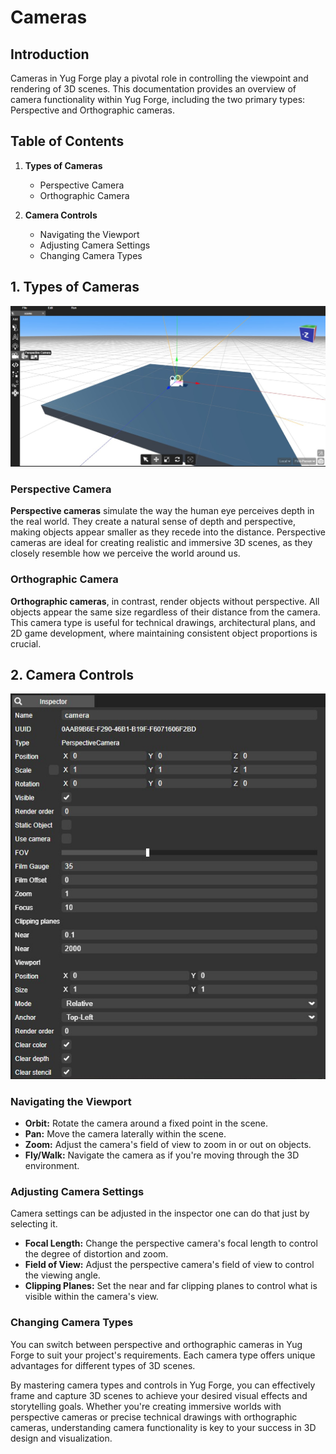 # Cameras

## Introduction

Cameras in Yug Forge play a pivotal role in controlling the viewpoint and rendering of 3D scenes. This documentation provides an overview of camera functionality within Yug Forge, including the two primary types: Perspective and Orthographic cameras.

## Table of Contents

1. **Types of Cameras**
   - Perspective Camera
   - Orthographic Camera

2. **Camera Controls**
   - Navigating the Viewport
   - Adjusting Camera Settings
   - Changing Camera Types

## 1. Types of Cameras

![Docusaurus Plushie](./C1.jpg)

### Perspective Camera

**Perspective cameras** simulate the way the human eye perceives depth in the real world. They create a natural sense of depth and perspective, making objects appear smaller as they recede into the distance. Perspective cameras are ideal for creating realistic and immersive 3D scenes, as they closely resemble how we perceive the world around us.

### Orthographic Camera

**Orthographic cameras**, in contrast, render objects without perspective. All objects appear the same size regardless of their distance from the camera. This camera type is useful for technical drawings, architectural plans, and 2D game development, where maintaining consistent object proportions is crucial.

## 2. Camera Controls

![Docusaurus Plushie](./C2.jpg)

### Navigating the Viewport

- **Orbit:** Rotate the camera around a fixed point in the scene.
- **Pan:** Move the camera laterally within the scene.
- **Zoom:** Adjust the camera's field of view to zoom in or out on objects.
- **Fly/Walk:** Navigate the camera as if you're moving through the 3D environment.

### Adjusting Camera Settings

Camera settings can be adjusted in the inspector one can do that just by selecting it.  

- **Focal Length:** Change the perspective camera's focal length to control the degree of distortion and zoom.
- **Field of View:** Adjust the perspective camera's field of view to control the viewing angle.
- **Clipping Planes:** Set the near and far clipping planes to control what is visible within the camera's view.

### Changing Camera Types

You can switch between perspective and orthographic cameras in Yug Forge to suit your project's requirements. Each camera type offers unique advantages for different types of 3D scenes.

By mastering camera types and controls in Yug Forge, you can effectively frame and capture 3D scenes to achieve your desired visual effects and storytelling goals. Whether you're creating immersive worlds with perspective cameras or precise technical drawings with orthographic cameras, understanding camera functionality is key to your success in 3D design and visualization.